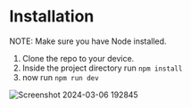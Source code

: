 # Installation

NOTE: Make sure you have Node installed.

1. Clone the repo to your device.
2. Inside the project directory run `npm install`
3. now run `npm run dev`

![Screenshot 2024-03-06 192845](https://github.com/nihar-hegde/dashobard-assignment/assets/59167599/d873f862-3c9a-4de1-b3dc-0577be854da5)
